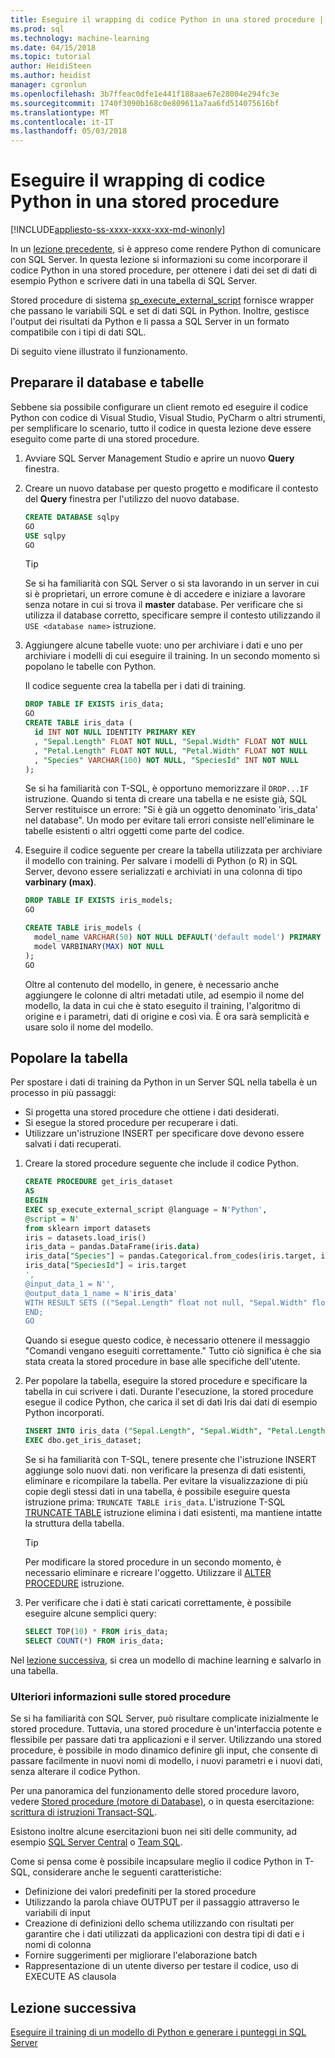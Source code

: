 ```yaml
---
title: Eseguire il wrapping di codice Python in una stored procedure | Documenti Microsoft
ms.prod: sql
ms.technology: machine-learning
ms.date: 04/15/2018
ms.topic: tutorial
author: HeidiSteen
ms.author: heidist
manager: cgronlun
ms.openlocfilehash: 3b7ffeac0dfe1e441f188aae67e28004e294fc3e
ms.sourcegitcommit: 1740f3090b168c0e809611a7aa6fd514075616bf
ms.translationtype: MT
ms.contentlocale: it-IT
ms.lasthandoff: 05/03/2018
---
```

# <a name="wrap-python-code-in-a-stored-procedure"></a>Eseguire il wrapping di codice Python in una stored procedure
[!INCLUDE[appliesto-ss-xxxx-xxxx-xxx-md-winonly](../../includes/appliesto-ss-xxxx-xxxx-xxx-md-winonly.md)]

In un [lezione precedente](run-python-using-t-sql.md), si è appreso come rendere Python di comunicare con SQL Server. In questa lezione si informazioni su come incorporare il codice Python in una stored procedure, per ottenere i dati dei set di dati di esempio Python e scrivere dati in una tabella di SQL Server.

Stored procedure di sistema [sp_execute_external_script](../../relational-databases/system-stored-procedures/sp-execute-external-script-transact-sql.md) fornisce wrapper che passano le variabili SQL e set di dati SQL in Python. Inoltre, gestisce l'output dei risultati da Python e li passa a SQL Server in un formato compatibile con i tipi di dati SQL.

Di seguito viene illustrato il funzionamento.

## <a name="prepare-the-database-and-tables"></a>Preparare il database e tabelle

Sebbene sia possibile configurare un client remoto ed eseguire il codice Python con codice di Visual Studio, Visual Studio, PyCharm o altri strumenti, per semplificare lo scenario, tutto il codice in questa lezione deve essere eseguito come parte di una stored procedure.

1. Avviare SQL Server Management Studio e aprire un nuovo **Query** finestra.  

2. Creare un nuovo database per questo progetto e modificare il contesto del **Query** finestra per l'utilizzo del nuovo database.

    ```sql
    CREATE DATABASE sqlpy
    GO
    USE sqlpy
    GO
    ```

    > [!TIP] 
    > Se si ha familiarità con SQL Server o si sta lavorando in un server in cui si è proprietari, un errore comune è di accedere e iniziare a lavorare senza notare in cui si trova il **master** database. Per verificare che si utilizza il database corretto, specificare sempre il contesto utilizzando il `USE <database name>` istruzione.

3. Aggiungere alcune tabelle vuote: uno per archiviare i dati e uno per archiviare i modelli di cui eseguire il training. In un secondo momento si popolano le tabelle con Python.

    Il codice seguente crea la tabella per i dati di training.

    ```sql
    DROP TABLE IF EXISTS iris_data;
    GO
    CREATE TABLE iris_data (
      id INT NOT NULL IDENTITY PRIMARY KEY
      , "Sepal.Length" FLOAT NOT NULL, "Sepal.Width" FLOAT NOT NULL
      , "Petal.Length" FLOAT NOT NULL, "Petal.Width" FLOAT NOT NULL
      , "Species" VARCHAR(100) NOT NULL, "SpeciesId" INT NOT NULL
    );
    ```

    Se si ha familiarità con T-SQL, è opportuno memorizzare il `DROP...IF` istruzione. Quando si tenta di creare una tabella e ne esiste già, SQL Server restituisce un errore: "Si è già un oggetto denominato 'iris_data' nel database". Un modo per evitare tali errori consiste nell'eliminare le tabelle esistenti o altri oggetti come parte del codice.

4. Eseguire il codice seguente per creare la tabella utilizzata per archiviare il modello con training. Per salvare i modelli di Python (o R) in SQL Server, devono essere serializzati e archiviati in una colonna di tipo **varbinary (max)**. 

    ```sql
    DROP TABLE IF EXISTS iris_models;
    GO
    
    CREATE TABLE iris_models (
      model_name VARCHAR(50) NOT NULL DEFAULT('default model') PRIMARY KEY,
      model VARBINARY(MAX) NOT NULL
    );
    GO
    ```

    Oltre al contenuto del modello, in genere, è necessario anche aggiungere le colonne di altri metadati utile, ad esempio il nome del modello, la data in cui che è stato eseguito il training, l'algoritmo di origine e i parametri, dati di origine e così via. È ora sarà semplicità e usare solo il nome del modello.

## <a name="populate-the-table"></a>Popolare la tabella

Per spostare i dati di training da Python in un Server SQL nella tabella è un processo in più passaggi:

+ Si progetta una stored procedure che ottiene i dati desiderati.
+ Si esegue la stored procedure per recuperare i dati.
+ Utilizzare un'istruzione INSERT per specificare dove devono essere salvati i dati recuperati.

1. Creare la stored procedure seguente che include il codice Python. 

    ```sql
    CREATE PROCEDURE get_iris_dataset
    AS
    BEGIN
    EXEC sp_execute_external_script @language = N'Python', 
    @script = N'
    from sklearn import datasets
    iris = datasets.load_iris()
    iris_data = pandas.DataFrame(iris.data)
    iris_data["Species"] = pandas.Categorical.from_codes(iris.target, iris.target_names)
    iris_data["SpeciesId"] = iris.target
    ', 
    @input_data_1 = N'', 
    @output_data_1_name = N'iris_data'
    WITH RESULT SETS (("Sepal.Length" float not null, "Sepal.Width" float not null, "Petal.Length" float not null, "Petal.Width" float not null, "Species" varchar(100) not null, "SpeciesId" int not null));
    END;
    GO
    ```

    Quando si esegue questo codice, è necessario ottenere il messaggio "Comandi vengano eseguiti correttamente." Tutto ciò significa è che sia stata creata la stored procedure in base alle specifiche dell'utente.

2. Per popolare la tabella, eseguire la stored procedure e specificare la tabella in cui scrivere i dati. Durante l'esecuzione, la stored procedure esegue il codice Python, che carica il set di dati Iris dai dati di esempio Python incorporati.

    ```sql
    INSERT INTO iris_data ("Sepal.Length", "Sepal.Width", "Petal.Length", "Petal.Width", "Species", "SpeciesId")
    EXEC dbo.get_iris_dataset;
    ```

    Se si ha familiarità con T-SQL, tenere presente che l'istruzione INSERT aggiunge solo nuovi dati. non verificare la presenza di dati esistenti, eliminare e ricompilare la tabella. Per evitare la visualizzazione di più copie degli stessi dati in una tabella, è possibile eseguire questa istruzione prima: `TRUNCATE TABLE iris_data`. L'istruzione T-SQL [TRUNCATE TABLE](https://docs.microsoft.com/sql/t-sql/statements/truncate-table-transact-sql) istruzione elimina i dati esistenti, ma mantiene intatte la struttura della tabella.

    > [!TIP]
    > Per modificare la stored procedure in un secondo momento, è necessario eliminare e ricreare l'oggetto. Utilizzare il [ALTER PROCEDURE](https://docs.microsoft.com/sql/t-sql/statements/alter-procedure-transact-sql) istruzione. 

3. Per verificare che i dati è stati caricati correttamente, è possibile eseguire alcune semplici query:

    ```sql
    SELECT TOP(10) * FROM iris_data;
    SELECT COUNT(*) FROM iris_data;
    ```

Nel [lezione successiva](../tutorials/train-score-using-python-in-tsql.md), si crea un modello di machine learning e salvarlo in una tabella.

### <a name="further-reading-about-stored-procedures"></a>Ulteriori informazioni sulle stored procedure

Se si ha familiarità con SQL Server, può risultare complicate inizialmente le stored procedure. Tuttavia, una stored procedure è un'interfaccia potente e flessibile per passare dati tra applicazioni e il server. Utilizzando una stored procedure, è possibile in modo dinamico definire gli input, che consente di passare facilmente in nuovi nomi di modello, i nuovi parametri e i nuovi dati, senza alterare il codice Python.

Per una panoramica del funzionamento delle stored procedure lavoro, vedere [Stored procedure (motore di Database)](https://docs.microsoft.com/sql/relational-databases/stored-procedures/stored-procedures-database-engine), o in questa esercitazione: [scrittura di istruzioni Transact-SQL](https://docs.microsoft.com/sql/t-sql/tutorial-writing-transact-sql-statements).

Esistono inoltre alcune esercitazioni buon nei siti delle community, ad esempio [SQL Server Central](http://www.sqlservercentral.com/) o [Team SQL](http://www.sqlteam.com/).

Come si pensa come è possibile incapsulare meglio il codice Python in T-SQL, considerare anche le seguenti caratteristiche:

+ Definizione dei valori predefiniti per la stored procedure
+ Utilizzando la parola chiave OUTPUT per il passaggio attraverso le variabili di input
+ Creazione di definizioni dello schema utilizzando con risultati per garantire che i dati utilizzati da applicazioni con destra tipi di dati e i nomi di colonna
+ Fornire suggerimenti per migliorare l'elaborazione batch
+ Rappresentazione di un utente diverso per testare il codice, uso di EXECUTE AS clausola

## <a name="next-lesson"></a>Lezione successiva

[Eseguire il training di un modello di Python e generare i punteggi in SQL Server](../tutorials/train-score-using-python-in-tsql.md)
